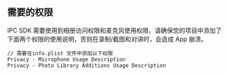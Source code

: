 ## 需要的权限

IPC SDK 需要使用到相册访问权限和麦克风使用权限，请确保您的项目中添加了下面两个权限的使用说明，否则在录制/截图和对讲时，会造成 App 崩溃。

```
// 需要在info.plist 文件中添加以下权限
Privacy - Microphone Usage Description
Privacy - Photo Library Additions Usage Description
```

